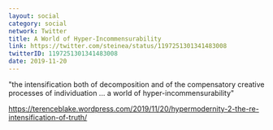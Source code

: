 ```yaml
---
layout: social
category: social
network: Twitter
title: A World of Hyper-Incommensurability
link: https://twitter.com/steinea/status/1197251301341483008
twitterID: 1197251301341483008
date: 2019-11-20
---
```


"the intensification both of decomposition and of the compensatory creative processes of individuation ... a world of hyper-incommensurability"

<https://terenceblake.wordpress.com/2019/11/20/hypermodernity-2-the-re-intensification-of-truth/>
